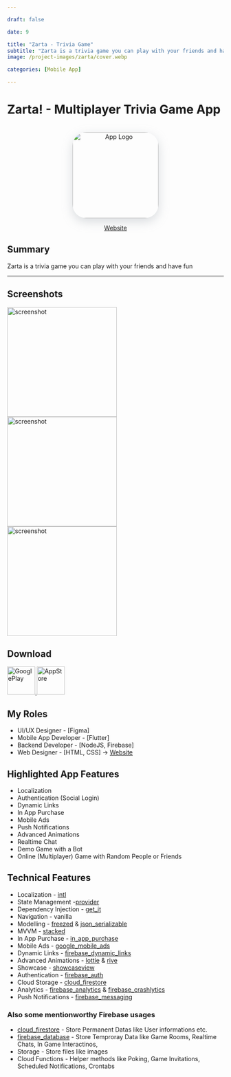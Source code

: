```yaml
---

draft: false

date: 9

title: "Zarta - Trivia Game"
subtitle: "Zarta is a trivia game you can play with your friends and have fun"
image: /project-images/zarta/cover.webp

categories: [Mobile App]

---
```


# Zarta! - Multiplayer Trivia Game App 


<br>


<center>
  <img  src="/project-images/zarta/logo.webp" alt="App Logo"
    style="height:200px; width:200px; border-radius:32px; box-shadow: rgba(149, 157, 165, 0.35) 0px 8px 24px;"
  />

  <a href="https://zartaapp.com">Website</a>
</center>

## Summary 

Zarta is a trivia game you can play with your friends and have fun

---
 
## Screenshots
 
<img src="/project-images/zarta/ss.webp" alt="screenshot" width="255"/>
<img src="/project-images/zarta/ss-2.webp" alt="screenshot" width="255"/>
<img src="/project-images/zarta/ss-3.webp" alt="screenshot" width="255"/>

## Download


<a href="https://play.google.com/store/apps/details?id=com.potensas.zarta">
  <img src="/images/googleplay.webp" alt="GooglePlay" height="65px"/>
</a>
<a href="https://apps.apple.com/tr/app/zarta-zor-bilgi-yarışması/id1500027158">
  <img src="/images/appstore.webp" alt="AppStore" height="65px"/>
</a>


## My Roles
- UI/UX Designer - [Figma]
- Mobile App Developer - [Flutter]
- Backend Developer - [NodeJS, Firebase]
- Web Designer - [HTML, CSS] -> [Website](https://zartaapp.com)


## Highlighted App Features
- Localization 
- Authentication (Social Login)
- Dynamic Links
- In App Purchase
- Mobile Ads
- Push Notifications
- Advanced Animations
- Realtime Chat
- Demo Game with a Bot
- Online (Multiplayer) Game with Random People or Friends


## Technical Features
- Localization - [intl](https://pub.dev/packages/intl)
- State Management -[provider](https://pub.dev/packages/provider)
- Dependency Injection - [get_it](https://pub.dev/packages/get_it)
- Navigation - vanilla
- Modelling - [freezed](https://pub.dev/packages/freezed) & [json_serializable](https://pub.dev/packages/json_serializable)
- MVVM - [stacked](https://pub.dev/packages/stacked) 
- In App Purchase - [in_app_purchase](https://pub.dev/packages/in_app_purchase)
- Mobile Ads - [google_mobile_ads](https://pub.dev/packages/google_mobile_ads)
- Dynamic Links - [firebase_dynamic_links](https://pub.dev/packages/firebase_dynamic_links)
- Advanced Animations - [lottie](https://pub.dev/packages/lottie) & [rive](https://pub.dev/packages/rive)
- Showcase - [showcaseview](https://pub.dev/packages/showcaseview)
- Authentication - [firebase_auth](https://pub.dev/packages/firebase_auth)
- Cloud Storage - [cloud_firestore](https://pub.dev/packages/cloud_firestore)
- Analytics - [firebase_analytics](https://pub.dev/packages/firebase_analytics) & [firebase_crashlytics](https://pub.dev/packages/firebase_crashlytics)
- Push Notifications - [firebase_messaging](https://pub.dev/packages/firebase_messaging)

### Also some mentionworthy Firebase usages
- [cloud_firestore](https://pub.dev/packages/cloud_firestore) - Store Permanent Datas like User informations etc.
- [firebase_database](https://pub.dev/packages/firebase_database) - Store Temproray Data like Game Rooms, Realtime Chats, In Game Interactinos, 
- Storage - Store files like images
- Cloud Functions - Helper methods like Poking, Game Invitations, Scheduled Notifications, Crontabs
